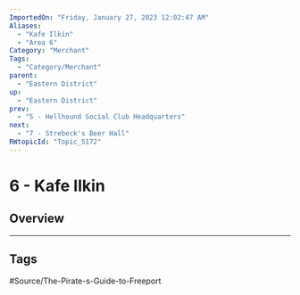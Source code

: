 ```yaml
---
ImportedOn: "Friday, January 27, 2023 12:02:47 AM"
Aliases:
  - "Kafe Ilkin"
  - "Area 6"
Category: "Merchant"
Tags:
  - "Category/Merchant"
parent:
  - "Eastern District"
up:
  - "Eastern District"
prev:
  - "5 - Hellhound Social Club Headquarters"
next:
  - "7 - Strebeck's Beer Hall"
RWtopicId: "Topic_5172"
---
```

# 6 - Kafe Ilkin
## Overview

---
## Tags
#Source/The-Pirate-s-Guide-to-Freeport

